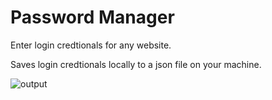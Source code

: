 # Password Manager
Enter login credtionals for any website.

Saves login credtionals locally to a json file on your machine.

![output](https://user-images.githubusercontent.com/114730258/198959110-7f7b4f44-1238-46e1-b873-94afe46cb38d.gif)
